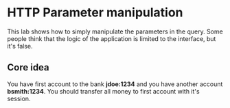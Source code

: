 # HTTP Parameter manipulation

This lab shows how to simply manipulate the parameters in the query. Some people think that the logic of the application is limited to the interface, but it's false.

## Core idea
You have first account to the bank **jdoe:1234** and you have another account **bsmith:1234**. You should transfer all money to first account with it's session.
